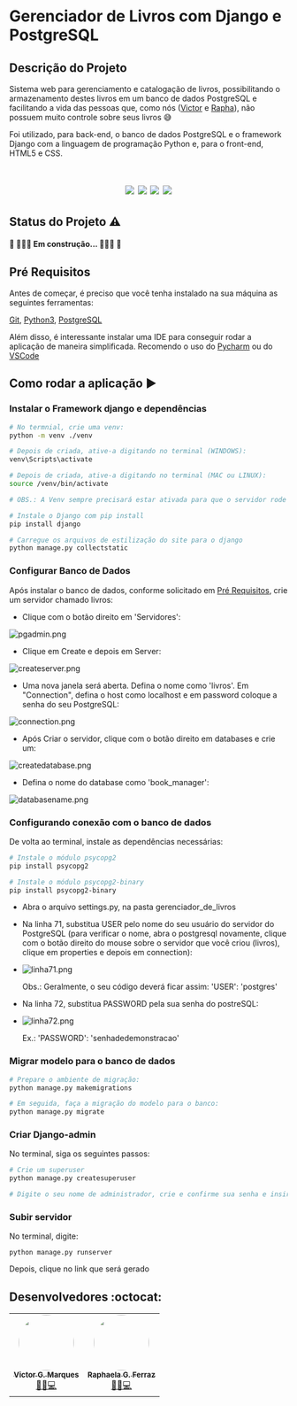 # Gerenciador de Livros com Django e PostgreSQL

## Descrição do Projeto
Sistema web para gerenciamento e catalogação de livros, possibilitando o armazenamento
destes livros em um banco de dados PostgreSQL e facilitando a vida das pessoas que, como nós ([Victor](https://github.com/VictorGM01)
e [Rapha](https://github.com/raphaelaferraz)), não possuem muito controle sobre seus livros 😅

Foi utilizado, para back-end, o banco de dados PostgreSQL e o framework Django com a linguagem de programação Python e, para o front-end, HTML5 e CSS.

<h1 align="center">
    <img src="https://img.shields.io/static/v1?label=DJANGO&message=FRAMEWORK&color=brightgreen&style=for-the-badge&logo=DJANGO&logoColor=green"/>
    <img src="https://img.shields.io/static/v1?label=POSTGRESQL&message=10.9.1&color=purple&style=for-the-badge&logo=POSTGRESQL&logoColor=purple"/>
    <img src="https://img.shields.io/static/v1?label=PYTHON&message=3.9.9&color=blue&style=for-the-badge&logo=Python"/>
    <img src="https://img.shields.io/static/v1?label=DJANGO&message=4.0.1&color=green&style=for-the-badge"/>
</h1>

## Status do Projeto :warning:
#### 🚧 👷🏻‍♂️ Em construção... 👷🏻‍♀️ 🚧

## Pré Requisitos
Antes de começar, é preciso que você tenha instalado na sua máquina as seguintes ferramentas:

[Git](https://git-scm.com/), [Python3](https://www.python.org/downloads/release/python-390/), [PostgreSQL](https://www.postgresql.org/download/windows/)

Além disso, é interessante instalar uma IDE para conseguir rodar a aplicação de maneira simplificada. Recomendo o uso do [Pycharm](https://www.jetbrains.com/pycharm/download/#section=windows) ou do [VSCode](https://code.visualstudio.com/download)

## Como rodar a aplicação ▶
### Instalar o Framework django e dependências
````bash
# No termnial, crie uma venv:
python -m venv ./venv

# Depois de criada, ative-a digitando no terminal (WINDOWS):
venv\Scripts\activate

# Depois de criada, ative-a digitando no terminal (MAC ou LINUX):
source /venv/bin/activate

# OBS.: A Venv sempre precisará estar ativada para que o servidor rode

# Instale o Django com pip install
pip install django

# Carregue os arquivos de estilização do site para o django
python manage.py collectstatic
````

### Configurar Banco de Dados
Após instalar o banco de dados, conforme solicitado em [Pré Requisitos](#pré-requisitos), crie um servidor chamado livros:

- Clique com o botão direito em 'Servidores':

![pgadmin.png](.github/assets-md/img/pgadmin.png)
- Clique em Create e depois em Server:

![createserver.png](.github/assets-md/img/createserver.png)
- Uma nova janela será aberta. Defina o nome como 'livros'. Em "Connection", defina o host como localhost e em password coloque a senha do seu PostgreSQL:

![connection.png](.github/assets-md/img/connection.png)
- Após Criar o servidor, clique com o botão direito em databases e crie um:

![createdatabase.png](.github/assets-md/img/createdatabase.png)
- Defina o nome do database como 'book_manager':

![databasename.png](.github/assets-md/img/databasename.png)

### Configurando conexão com o banco de dados
De volta ao terminal, instale as dependências necessárias:
````bash
# Instale o módulo psycopg2
pip install psycopg2

# Instale o módulo psycopg2-binary
pip install psycopg2-binary
````

- Abra o arquivo settings.py, na pasta gerenciador_de_livros
- Na linha 71, substitua USER pelo nome do seu usuário do servidor do PostgreSQL (para verificar o nome, abra o postgresql novamente, clique com o botão direito do mouse sobre o servidor que você criou (livros), clique em properties e depois em connection):
- ![linha71.png](.github/assets-md/img/linha71.png)

  Obs.: Geralmente, o seu código deverá ficar assim: 'USER': 'postgres'
- Na linha 72, substitua PASSWORD pela sua senha do postreSQL:
- ![linha72.png](.github/assets-md/img/linha72.png)

  Ex.: 'PASSWORD': 'senhadedemonstracao'

### Migrar modelo para o banco de dados
````bash
# Prepare o ambiente de migração:
python manage.py makemigrations

# Em seguida, faça a migração do modelo para o banco:
python manage.py migrate
````

### Criar Django-admin
No terminal, siga os seguintes passos:
````bash
# Crie um superuser
python manage.py createsuperuser

# Digite o seu nome de administrador, crie e confirme sua senha e insira seu e-mail nos campos indicados
````

### Subir servidor
No terminal, digite:

`python manage.py runserver`

Depois, clique no link que será gerado

## Desenvolvedores :octocat:
<table>
    <tr>
    <td align="center"><a href="https://github.com/VictorGM01"><img style="border-radius: 50%;" src="https://avatars.githubusercontent.com/u/86068797?v=4" width="100px;" alt=""/><br /><sub><b>Victor G. Marques</b></sub></a><br /><a href="https://github.com/VictorGM01" title="Victor">👨‍🚀💻</a></td>
    <td align="center"><a href="https://github.com/raphaelaferraz"><img style="border-radius: 50%;" src="https://avatars.githubusercontent.com/u/86068799?v=4" width="100px;" alt=""/><br /><sub><b>Raphaela G. Ferraz</b></sub></a><br /><a href="https://github.com/raphaelaferraz" title="Raphaela">👨‍🚀💻</a></td>
    </tr>
</table>